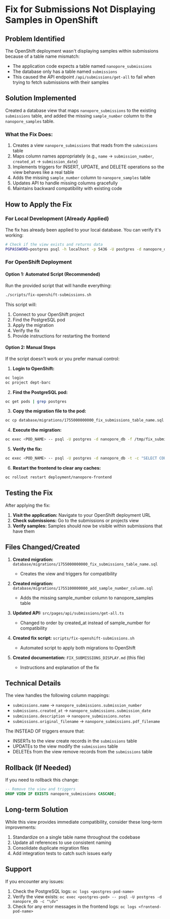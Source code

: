 # Fix for Submissions Not Displaying Samples in OpenShift

## Problem Identified
The OpenShift deployment wasn't displaying samples within submissions because of a table name mismatch:
- The application code expects a table named `nanopore_submissions`
- The database only has a table named `submissions`
- This caused the API endpoint `/api/submissions/get-all` to fail when trying to fetch submissions with their samples

## Solution Implemented
Created a database view that maps `nanopore_submissions` to the existing `submissions` table, and added the missing `sample_number` column to the `nanopore_samples` table.

### What the Fix Does:
1. Creates a view `nanopore_submissions` that reads from the `submissions` table
2. Maps column names appropriately (e.g., `name` → `submission_number`, `created_at` → `submission_date`)
3. Implements triggers for INSERT, UPDATE, and DELETE operations so the view behaves like a real table
4. Adds the missing `sample_number` column to `nanopore_samples` table
5. Updates API to handle missing columns gracefully
6. Maintains backward compatibility with existing code

## How to Apply the Fix

### For Local Development (Already Applied)
The fix has already been applied to your local database. You can verify it's working:
```bash
# Check if the view exists and returns data
PGPASSWORD=postgres psql -h localhost -p 5436 -U postgres -d nanopore_db -t -c "SELECT COUNT(*) FROM nanopore_submissions;"
```

### For OpenShift Deployment

#### Option 1: Automated Script (Recommended)
Run the provided script that will handle everything:
```bash
./scripts/fix-openshift-submissions.sh
```

This script will:
1. Connect to your OpenShift project
2. Find the PostgreSQL pod
3. Apply the migration
4. Verify the fix
5. Provide instructions for restarting the frontend

#### Option 2: Manual Steps
If the script doesn't work or you prefer manual control:

1. **Login to OpenShift:**
```bash
oc login
oc project dept-barc
```

2. **Find the PostgreSQL pod:**
```bash
oc get pods | grep postgres
```

3. **Copy the migration file to the pod:**
```bash
oc cp database/migrations/1755000000000_fix_submissions_table_name.sql <POD_NAME>:/tmp/fix_submissions.sql
```

4. **Execute the migration:**
```bash
oc exec <POD_NAME> -- psql -U postgres -d nanopore_db -f /tmp/fix_submissions.sql
```

5. **Verify the fix:**
```bash
oc exec <POD_NAME> -- psql -U postgres -d nanopore_db -t -c "SELECT COUNT(*) FROM nanopore_submissions;"
```

6. **Restart the frontend to clear any caches:**
```bash
oc rollout restart deployment/nanopore-frontend
```

## Testing the Fix

After applying the fix:

1. **Visit the application:** Navigate to your OpenShift deployment URL
2. **Check submissions:** Go to the submissions or projects view
3. **Verify samples:** Samples should now be visible within submissions that have them

## Files Changed/Created

1. **Created migration:** `database/migrations/1755000000000_fix_submissions_table_name.sql`
   - Creates the view and triggers for compatibility

2. **Created migration:** `database/migrations/1755100000000_add_sample_number_column.sql`
   - Adds the missing sample_number column to nanopore_samples table

3. **Updated API:** `src/pages/api/submissions/get-all.ts`
   - Changed to order by created_at instead of sample_number for compatibility

4. **Created fix script:** `scripts/fix-openshift-submissions.sh`
   - Automated script to apply both migrations to OpenShift

5. **Created documentation:** `FIX_SUBMISSIONS_DISPLAY.md` (this file)
   - Instructions and explanation of the fix

## Technical Details

The view handles the following column mappings:
- `submissions.name` → `nanopore_submissions.submission_number`
- `submissions.created_at` → `nanopore_submissions.submission_date`
- `submissions.description` → `nanopore_submissions.notes`
- `submissions.original_filename` → `nanopore_submissions.pdf_filename`

The INSTEAD OF triggers ensure that:
- INSERTs to the view create records in the `submissions` table
- UPDATEs to the view modify the `submissions` table
- DELETEs from the view remove records from the `submissions` table

## Rollback (If Needed)

If you need to rollback this change:
```sql
-- Remove the view and triggers
DROP VIEW IF EXISTS nanopore_submissions CASCADE;
```

## Long-term Solution

While this view provides immediate compatibility, consider these long-term improvements:
1. Standardize on a single table name throughout the codebase
2. Update all references to use consistent naming
3. Consolidate duplicate migration files
4. Add integration tests to catch such issues early

## Support

If you encounter any issues:
1. Check the PostgreSQL logs: `oc logs <postgres-pod-name>`
2. Verify the view exists: `oc exec <postgres-pod> -- psql -U postgres -d nanopore_db -c "\dv"`
3. Check for any error messages in the frontend logs: `oc logs <frontend-pod-name>`
